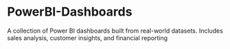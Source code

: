 # PowerBI-Dashboards
A collection of Power BI dashboards built from real-world datasets. Includes sales analysis, customer insights, and financial reporting
